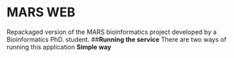 # **MARS WEB**
Repackaged version of the MARS bioinformatics project developed by a Bioinformatics PhD. student.
##**Running the service**
There are two ways of running this application  **Simple way**
